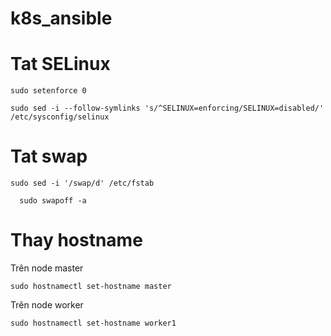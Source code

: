 # k8s_ansible
# Tat SELinux
```
sudo setenforce 0

sudo sed -i --follow-symlinks 's/^SELINUX=enforcing/SELINUX=disabled/' /etc/sysconfig/selinux
```
# Tat swap
```
sudo sed -i '/swap/d' /etc/fstab

  sudo swapoff -a
```

# Thay hostname
Trên node master

`sudo hostnamectl set-hostname master`

Trên node worker

`sudo hostnamectl set-hostname worker1`
